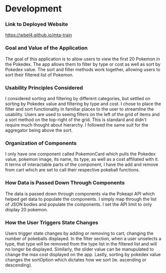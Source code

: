 # Development

### Link to Deployed Website

https://wbel4.github.io/mta-train

### Goal and Value of the Application

The goal of this application is to allow users to view the first 20 Pokemon in the Pokedex. The app allows them to filter by type or cost
as well as sort by Pokedex value. The sort and filter methods work together, allowing users to sort their filtered list of Pokemon.

### Usability Principles Considered

I considered sorting and filtering by different categories, but settled on sorting by Pokedex value and filtering by type and cost.
I chose to place the filter and sort functionality in familiar places to the user to streamline the usability. Users are used to seeing filters
on the left of the grid of items and a sort method on the top-right of the grid. This is standard and didn't require much thought about hierarchy.
I followed the same suit for the aggregator being above the sort.

### Organization of Components

I only have one component called PokemonCard which pulls the Pokedex value, pokemon image, its name, its type, as well as a cost affiliated with it.
It terms of interactable parts of the component, I have the add and remove from cart which are set to call their respective pokeball functions. 

### How Data is Passed Down Through Components

The data is passed down through components via the Pokeapi API which helped get data to populate the components. I simply map through the list of JSON
bodies and populate the components. I set the API limit to only display 20 pokemon.

### How the User Triggers State Changes

Users trigger state changes by adding or removing to cart, changing the number of pokeballs displayed. In the filter section, when a user 
unselects a type, that type will be removed from the type list in the filtered list and will no longer be displayed. 
Similarly, the slider value can be manupulated to change the max cost displayed on the app. Lastly, sorting by pokedex value changes the sortOption
which dictates how we sort (ie. ascending or descending).
